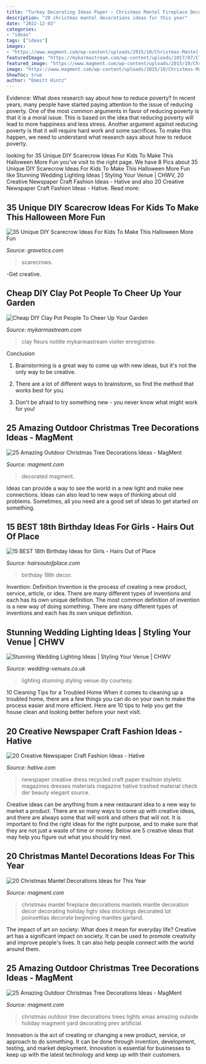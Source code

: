 ```yaml
---
title: "Turkey Decorating Ideas Paper ~ Christmas Mantel Fireplace Decorations Mantels Mantle Decoration Decor Decorating Holiday Hgtv Idea Stockings Decorated Lot Poinsettias Decorate Beginning Mantles Garland"
description: "20 christmas mantel decorations ideas for this year"
date: "2022-12-03"
categories:
- "ideas"
tags: ["ideas"]
images:
- "https://www.magment.com/wp-content/uploads/2015/10/Christmas-Mantel-Decoration-17.jpeg"
featuredImage: "https://mykarmastream.com/wp-content/uploads/2017/07/Clay-Pot-People-8.jpg"
featured_image: "https://www.magment.com/wp-content/uploads/2015/10/Christmas-Mantel-Decoration-17.jpeg"
image: "https://www.magment.com/wp-content/uploads/2015/10/Christmas-Mantel-Decoration-17.jpeg"
ShowToc: true
author: "Emmitt Hintz"
---
```



Evidence: What does research say about how to reduce poverty?
In recent years, many people have started paying attention to the issue of reducing poverty. One of the most common arguments in favor of reducing poverty is that it is a moral issue. This is based on the idea that reducing poverty will lead to more happiness and less stress. Another argument against reducing poverty is that it will require hard work and some sacrifices. To make this happen, we need to understand what research says about how to reduce poverty.

	

		
looking for 35 Unique DIY Scarecrow Ideas For Kids To Make This Halloween More Fun you've visit to the right page. We have 8 Pics about 35 Unique DIY Scarecrow Ideas For Kids To Make This Halloween More Fun like Stunning Wedding Lighting Ideas | Styling Your Venue | CHWV, 20 Creative Newspaper Craft Fashion Ideas - Hative and also 20 Creative Newspaper Craft Fashion Ideas - Hative. Read more:
		
    
## 35 Unique DIY Scarecrow Ideas For Kids To Make This Halloween More Fun

<img loading=lazy src="https://www.gravetics.com/wp-content/uploads/2017/07/Minion-Scarecrows.jpg" onerror="this.onerror=null;this.src='https://tse4.mm.bing.net/th?id=OIP.IyYFXL_OQj4kcevLSJguSgHaNK&amp;pid=15.1';" alt="35 Unique DIY Scarecrow Ideas For Kids To Make This Halloween More Fun">

_Source: gravetics.com_

>scarecrows. 

	

-Get creative.

    
## Cheap DIY Clay Pot People To Cheer Up Your Garden

<img loading=lazy src="https://mykarmastream.com/wp-content/uploads/2017/07/Clay-Pot-People-8.jpg" onerror="this.onerror=null;this.src='https://tse4.mm.bing.net/th?id=OIP.O_WdukdtaXHOkw3IobHwVAHaNG&amp;pid=15.1';" alt="Cheap DIY Clay Pot People To Cheer Up Your Garden">

_Source: mykarmastream.com_

>clay fleurs notitle mykarmastream visiter enregistrée. 

	

Conclusion
1. Brainstorming is a great way to come up with new ideas, but it's not the only way to be creative.
2. There are a lot of different ways to brainstorm, so find the method that works best for you.

3. Don't be afraid to try something new - you never know what might work for you!

    
## 25 Amazing Outdoor Christmas Tree Decorations Ideas - MagMent

<img loading=lazy src="http://magment.com/wp-content/uploads/2016/10/Outdoor-Decorated-Christmas-Tree.jpg" onerror="this.onerror=null;this.src='https://tse3.mm.bing.net/th?id=OIP.gOoecwkreZmNGrYIb0UOxgHaLH&amp;pid=15.1';" alt="25 Amazing Outdoor Christmas Tree Decorations Ideas - MagMent">

_Source: magment.com_

>decorated magment. 

	

Ideas can provide a way to see the world in a new light and make new connections. Ideas can also lead to new ways of thinking about old problems. Sometimes, all you need are a good set of ideas to get started on something.

    
## 15 BEST 18th Birthday Ideas For Girls - Hairs Out Of Place

<img loading=lazy src="https://hairsoutofplace.com/wp-content/uploads/2020/11/18th-birthday-ideas.jpg" onerror="this.onerror=null;this.src='https://tse4.mm.bing.net/th?id=OIP.a31Oqr96ZO_IGfIoc9zfmwHaLG&amp;pid=15.1';" alt="15 BEST 18th Birthday Ideas for Girls - Hairs Out of Place">

_Source: hairsoutofplace.com_

>birthday 18th decor. 

	

Invention: Definition
Invention is the process of creating a new product, service, article, or idea. There are many different types of inventions and each has its own unique definition. The most common definition of invention is a new way of doing something. There are many different types of inventions and each has its own unique definition.

    
## Stunning Wedding Lighting Ideas | Styling Your Venue | CHWV

<img loading=lazy src="https://www.wedding-venues.co.uk/sites/default/files/Stunning-Wedding-Lighting-Ideas-rentmywedding.jpg" onerror="this.onerror=null;this.src='https://tse1.mm.bing.net/th?id=OIP.056vo_9KcONGr8UEp9FX6gHaLI&amp;pid=15.1';" alt="Stunning Wedding Lighting Ideas | Styling Your Venue | CHWV">

_Source: wedding-venues.co.uk_

>lighting stunning styling venue diy courtesy. 

	

10 Cleaning Tips for a Troubled Home
When it comes to cleaning up a troubled home, there are a few things you can do on your own to make the process easier and more efficient. Here are 10 tips to help you get the house clean and looking better before your next visit.

    
## 20 Creative Newspaper Craft Fashion Ideas - Hative

<img loading=lazy src="https://hative.com/wp-content/uploads/2014/10/newspaper-craft-fashion-ideas/9-creative-newspaper-craft-fashion-ideas.jpg" onerror="this.onerror=null;this.src='https://tse3.mm.bing.net/th?id=OIP.fPJPlIWPf64Z5ADKntO8VQHaLK&amp;pid=15.1';" alt="20 Creative Newspaper Craft Fashion Ideas - Hative">

_Source: hative.com_

>newspaper creative dress recycled craft paper trashion styletic magazines dresses materials magazine hative trashed material check der beauty elegant source. 

	

Creative ideas can be anything from a new restaurant idea to a new way to market a product. There are so many ways to come up with creative ideas, and there are always some that will work and others that will not. It is important to find the right ideas for the right purpose, and to make sure that they are not just a waste of time or money. Below are 5 creative ideas that may help you figure out what you should try next.

    
## 20 Christmas Mantel Decorations Ideas For This Year

<img loading=lazy src="https://www.magment.com/wp-content/uploads/2015/10/Christmas-Mantel-Decoration-17.jpeg" onerror="this.onerror=null;this.src='https://tse3.mm.bing.net/th?id=OIP.1XmWKvv_0kBI9hWj2YqDJAHaJ4&amp;pid=15.1';" alt="20 Christmas Mantel Decorations Ideas for This Year">

_Source: magment.com_

>christmas mantel fireplace decorations mantels mantle decoration decor decorating holiday hgtv idea stockings decorated lot poinsettias decorate beginning mantles garland. 

	

The impact of art on society: What does it mean for everyday life?
Creative art has a significant impact on society. It can be used to promote creativity and improve people's lives. It can also help people connect with the world around them.

    
## 25 Amazing Outdoor Christmas Tree Decorations Ideas - MagMent

<img loading=lazy src="http://magment.com/wp-content/uploads/2016/10/Outdoor-Artificial-Christmas-Trees.jpg" onerror="this.onerror=null;this.src='https://tse2.mm.bing.net/th?id=OIP.LPSwgw0ISsC2-1bGbV8ipwHaL0&amp;pid=15.1';" alt="25 Amazing Outdoor Christmas Tree Decorations Ideas - MagMent">

_Source: magment.com_

>christmas outdoor tree decorations trees lights xmas amazing outside holiday magment yard decorating prev artificial. 

	

Innovation is the act of creating or changing a new product, service, or approach to do something. It can be done through invention, development, testing, and market deployment. Innovation is essential for businesses to keep up with the latest technology and keep up with their customers.

